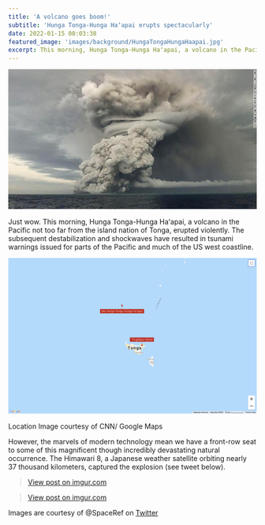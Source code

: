 ```yaml
---
title: 'A volcano goes boom!'
subtitle: 'Hunga Tonga-Hunga Haʻapai erupts spectacularly'
date: 2022-01-15 00:03:38
featured_image: 'images/background/HungaTongaHungaHaapai.jpg'
excerpt: This morning, Hunga Tonga-Hunga Haʻapai, a volcano in the Pacific not too far from the island nation of Tonga, erupted violently.
---
```



![](/images/blog_images/2022-01-15-HungaTongaHungaHaapai.jpeg)


Just wow. This morning, Hunga Tonga-Hunga Haʻapai, a volcano in the Pacific not too far from the island nation of Tonga, erupted violently. The subsequent destabilization and shockwaves have resulted in tsunami warnings issued for parts of the Pacific and much of the US west coastline. 

![](/images/blog_images/2022-01-15-HungaTongaHungaHaapai.png)

Location Image courtesy of CNN/ Google Maps

However, the marvels of modern technology mean we have a front-row seat to some of this magnificent though incredibly devastating natural occurrence. The Himawari 8, a Japanese weather satellite orbiting nearly 37 thousand kilometers, captured the explosion (see tweet below). 

<blockquote class="imgur-embed-pub" lang="en" data-id="ourtKCe"><a href="https://imgur.com/ourtKCe">View post on imgur.com</a></blockquote><script async src="//s.imgur.com/min/embed.js" charset="utf-8"></script>

<blockquote class="imgur-embed-pub" lang="en" data-id="pmDEGVy"><a href="https://imgur.com/pmDEGVy">View post on imgur.com</a></blockquote><script async src="//s.imgur.com/min/embed.js" charset="utf-8"></script>

Images are courtesy of @SpaceRef on [Twitter](https://twitter.com/SpaceRef/status/1482420575016476672)
